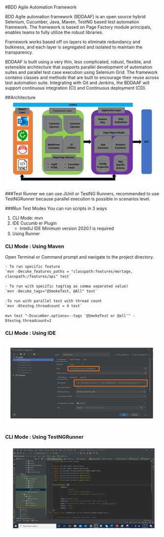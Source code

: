 #BDD Agile Automation Framework

BDD Agile automation framework (BDDAAF) is an open source hybrid Selenium, Cucumber, Java, Maven, TestNG based test automation framework. The framework is based on Page Factory module principals, enables teams to fully utilize the robust libraries. 

Framework works based off on layers to eliminate redundancy and bulkiness, and each layer is segregated and isolated to maintain the transparency.

BDDAAF is built using a very thin, less complicated, robust, flexible, and extensible architecture that supports parallel development of automation suites and parallel test case execution using Selenium Grid. The framework contains classes and methods that are built to encourage their reuse across test automation suite. Integrating with Git and Jenkins, the BDDAAF will support continuous integration (CI) and Continuous deployment (CD).

##<a name = "1"></a>Architecture
![Testing Flow](Doc/Arch.png)

###<a name = "3-4"></a>Test Runner
we can use JUnit or TestNG Runners, recommended to use TestNGRunner because parallel execution is possible in scenarios level.

###<a name = "3-3"></a>Run Test Modes
 You can run scripts in 3 ways
 1. CLI Mode: mvn
 2. IDE Cucumb er Plugin
    * IntelliJ IDE Minimum version 2020.1 is required
 3. Using Runner
 
 
 ### <a name = "3-5-1"></a>CLI Mode : Using Maven
 Open Terminal or Command prompt and navigate to the project directory.
    
    - To run specific feature
    `mvn -Decuke_features_paths = "classpath:features/mortage, classpath:/features/api" test`
    
    - To run with specific tag(tag as comma separated value)
    `mvn -Decuke_tags="@SmokeTest, @All" test`
    
    -To run with parallel test with thread count
    `mvn -Dtestng.threadcount = 4 test`
        
    mvn test "-Dcucumber.options=--tags '@SmokeTest or @all'" -Dtestng.threadcount=2

 ### <a name = "3-5-1"></a>CLI Mode : Using IDE
![Testing Flow](Doc/RunFromIDE.png)

 ### <a name = "3-5-1"></a>CLI Mode : Using TestNGRunner
![Testing Flow](Doc/RunFromTestNGRunner.png)